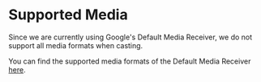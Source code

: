 # Supported Media

Since we are currently using Google's Default Media Receiver, we do not support all media formats when casting.

You can find the supported media formats of the Default Media Receiver [here](https://developers.google.com/cast/docs/media).
